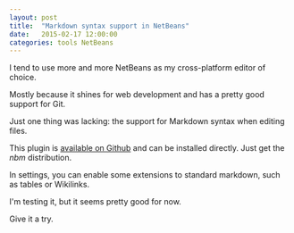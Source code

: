 ```yaml
---
layout: post
title:  "Markdown syntax support in NetBeans"
date:   2015-02-17 12:00:00
categories: tools NetBeans
---
```


I tend to use more and more NetBeans as my cross-platform editor of choice.

Mostly because it shines for web development and has a pretty good support for Git.

Just one thing was lacking: the support for Markdown syntax when editing files.

This plugin is [available on Github](https://github.com/madflow/flow-netbeans-markdown)
and can be installed directly. Just get the *nbm* distribution.

In settings, you can enable some extensions to standard markdown, such as tables
or Wikilinks.

I'm testing it, but it seems pretty good for now.

Give it a try.

